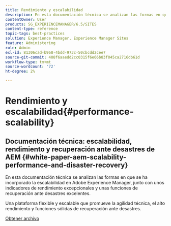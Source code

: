 ```yaml
---
title: Rendimiento y escalabilidad
description: En esta documentación técnica se analizan las formas en que se ha incorporado la escalabilidad en AEM junto con los indicadores de rendimiento y las funciones de recuperación ante desastres.
contentOwner: User
products: SG_EXPERIENCEMANAGER/6.5/SITES
content-type: reference
topic-tags: best-practices
solution: Experience Manager, Experience Manager Sites
feature: Administering
role: Admin
exl-id: 81306cad-b968-4bdd-973c-50cbcdd2cee7
source-git-commit: 408f6aaedd2cc0315f6e66b83f045ca2716db61d
workflow-type: tm+mt
source-wordcount: '72'
ht-degree: 2%

---
```


# Rendimiento y escalabilidad{#performance-scalability}

## Documentación técnica: escalabilidad, rendimiento y recuperación ante desastres de AEM {#white-paper-aem-scalability-performance-and-disaster-recovery}

En esta documentación técnica se analizan las formas en que se ha incorporado la escalabilidad en Adobe Experience Manager, junto con unos indicadores de rendimiento excepcionales y unas funciones de recuperación ante desastres excelentes.

Una plataforma flexible y escalable que promueve la agilidad técnica, el alto rendimiento y funciones sólidas de recuperación ante desastres.

[Obtener archivo](assets/aem_scalability_whitepaperfinal-06122015je.pdf)

